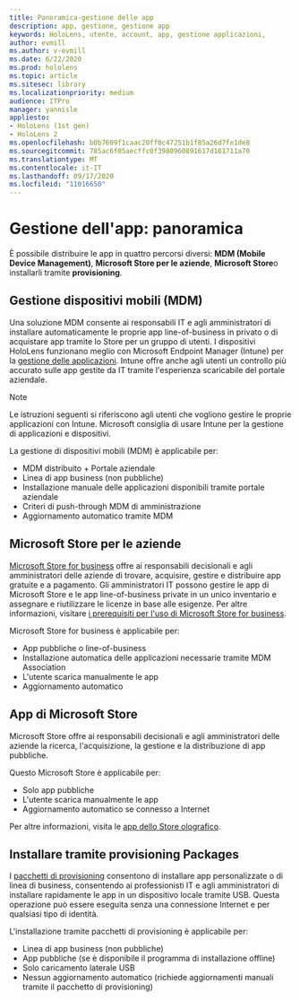 ```yaml
---
title: Panoramica-gestione delle app
description: app, gestione, gestione app
keywords: HoloLens, utente, account, app, gestione applicazioni,
author: evmill
ms.author: v-evmill
ms.date: 6/22/2020
ms.prod: hololens
ms.topic: article
ms.sitesec: library
ms.localizationpriority: medium
audience: ITPro
manager: yannisle
appliesto:
- HoloLens (1st gen)
- HoloLens 2
ms.openlocfilehash: b0b7609f1caac20ff0c47251b1f85a26d7fe1de8
ms.sourcegitcommit: 785ac6f05aecffc0f3980960891617d161711a70
ms.translationtype: MT
ms.contentlocale: it-IT
ms.lasthandoff: 09/17/2020
ms.locfileid: "11016650"
---
```

# Gestione dell'app: panoramica

È possibile distribuire le app in quattro percorsi diversi: **MDM (Mobile Device Management)**, **Microsoft Store per le aziende**, **Microsoft Store**o installarli tramite **provisioning**. 

## Gestione dispositivi mobili (MDM)

Una soluzione MDM consente ai responsabili IT e agli amministratori di installare automaticamente le proprie app line-of-business in privato o di acquistare app tramite lo Store per un gruppo di utenti. I dispositivi HoloLens funzionano meglio con Microsoft Endpoint Manager (Intune) per la [gestione delle applicazioni](app-deploy-intune.md). Intune offre anche agli utenti un controllo più accurato sulle app gestite da IT tramite l'esperienza scaricabile del portale aziendale.

> [!NOTE] 
> Le istruzioni seguenti si riferiscono agli utenti che vogliono gestire le proprie applicazioni con Intune. Microsoft consiglia di usare Intune per la gestione di applicazioni e dispositivi.
    
La gestione di dispositivi mobili (MDM) è applicabile per: 
* MDM distribuito + Portale aziendale 
* Linea di app business (non pubbliche)
* Installazione manuale delle applicazioni disponibili tramite portale aziendale
* Criteri di push-through MDM di amministrazione
* Aggiornamento automatico tramite MDM

## Microsoft Store per le aziende

[Microsoft Store for business](app-deploy-store-business.md) offre ai responsabili decisionali e agli amministratori delle aziende di trovare, acquisire, gestire e distribuire app gratuite e a pagamento. Gli amministratori IT possono gestire le app di Microsoft Store e le app line-of-business private in un unico inventario e assegnare e riutilizzare le licenze in base alle esigenze. Per altre informazioni, visitare [i prerequisiti per l'uso di Microsoft Store for business](https://docs.microsoft.com/microsoft-store/prerequisites-microsoft-store-for-business).
    
Microsoft Store for business è applicabile per: 
* App pubbliche o line-of-business
* Installazione automatica delle applicazioni necessarie tramite MDM Association
* L'utente scarica manualmente le app
* Aggiornamento automatico

## App di Microsoft Store

Microsoft Store offre ai responsabili decisionali e agli amministratori delle aziende la ricerca, l'acquisizione, la gestione e la distribuzione di app pubbliche.
    
Questo Microsoft Store è applicabile per: 
* Solo app pubbliche
* L'utente scarica manualmente le app
* Aggiornamento automatico se connesso a Internet

Per altre informazioni, visita le [app dello Store olografico](https://docs.microsoft.com/hololens/holographic-store-apps).

## Installare tramite provisioning Packages

I [pacchetti di provisioning](app-deploy-provisioning-package.md) consentono di installare app personalizzate o di linea di business, consentendo ai professionisti IT e agli amministratori di installare rapidamente le app in un dispositivo locale tramite USB. Questa operazione può essere eseguita senza una connessione Internet e per qualsiasi tipo di identità.
    
L'installazione tramite pacchetti di provisioning è applicabile per: 
* Linea di app business (non pubbliche)
* App pubbliche (se è disponibile il programma di installazione offline)
* Solo caricamento laterale USB
* Nessun aggiornamento automatico (richiede aggiornamenti manuali tramite il pacchetto di provisioning)
